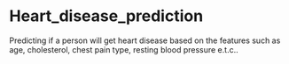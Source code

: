 # Heart_disease_prediction
Predicting if a person will get heart disease based on the features such as age, cholesterol, chest pain type, resting blood pressure e.t.c..



